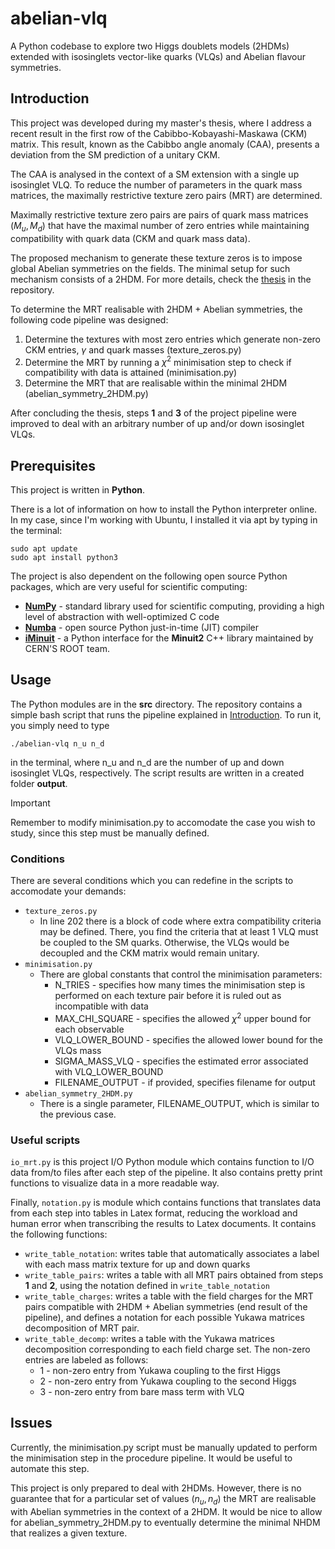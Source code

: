 # abelian-vlq

A Python codebase to explore two Higgs doublets models (2HDMs) extended with isosinglets vector-like quarks (VLQs) and Abelian flavour symmetries.

## Introduction

This project was developed during my master's thesis, where I address a recent result in the first row of the Cabibbo-Kobayashi-Maskawa (CKM) matrix. This
result, known as the Cabibbo angle anomaly (CAA), presents a deviation from the SM prediction of a unitary CKM. 

The CAA is analysed in the context of a SM extension with a single up isosinglet VLQ. To reduce the number of parameters in the 
quark mass matrices, the maximally restrictive texture zero pairs (MRT) are determined.

Maximally restrictive texture zero pairs are pairs of quark mass matrices
$(M_u, M_d)$ that have the maximal number of zero entries while maintaining compatibility with quark data (CKM and quark mass data).

The proposed mechanism to generate these texture zeros is to impose global Abelian symmetries on the fields.
The minimal setup for such mechanism consists of a 2HDM. For more details, check the [thesis](Thesis.pdf) in the repository.

To determine the MRT realisable with 2HDM + Abelian symmetries, the following code pipeline was designed:

1. Determine the textures with most zero entries which generate non-zero CKM entries, $\gamma$ and quark masses (texture_zeros.py)
2. Determine the MRT by running a $\chi^2$ minimisation step to check if compatibility with data is attained (minimisation.py)
3. Determine the MRT that are realisable within the minimal 2HDM (abelian_symmetry_2HDM.py)

After concluding the thesis, steps **1** and **3** of the project pipeline were improved to deal with an arbitrary number of up and/or down isosinglet VLQs.

## Prerequisites

This project is written in **Python**.

There is a lot of information on
how to install the Python interpreter online. In my case, since I'm working with Ubuntu, I installed it via apt by typing in the terminal:

```
sudo apt update
sudo apt install python3
```

The project is also dependent on the following open source Python packages, which are very useful for scientific computing:

- [**NumPy**](https://numpy.org/install/) - standard library used for scientific computing, providing a high level of abstraction with well-optimized C code
- [**Numba**](https://numba.readthedocs.io/en/stable/user/installing.html) - open source Python just-in-time (JIT) compiler
- [**iMinuit**](https://scikit-hep.org/iminuit/install.html) - a Python interface for the **Minuit2** C++ library maintained by CERN'S ROOT team.

## Usage

The Python modules are in the **src** directory. The repository contains a simple bash script that runs the pipeline explained in [Introduction](#Introduction).
To run it, you simply need to type

`./abelian-vlq n_u n_d`

in the terminal, where n_u and n_d are the number of up and down isosinglet VLQs, respectively. The script results are written in a created folder **output**.

> [!IMPORTANT]
> Remember to modify minimisation.py to accomodate the case you wish to study, since this step must be manually defined.

### Conditions

There are several conditions which you can redefine in the scripts to accomodate your demands: 

- `texture_zeros.py`
    - In line 202 there is a block of code where extra compatibility criteria may be defined.
    There, you find the criteria that at least 1 VLQ must be coupled to the SM quarks. Otherwise, the VLQs would be decoupled and the CKM matrix would remain unitary.
- `minimisation.py`
    - There are global constants that control the minimisation parameters:
        - N_TRIES - specifies how many times the minimisation step is performed on each texture pair before it is ruled out as incompatible with data
        - MAX_CHI_SQUARE - specifies the allowed $\chi^2$ upper bound for each observable
        - VLQ_LOWER_BOUND - specifies the allowed lower bound for the VLQs mass
        - SIGMA_MASS_VLQ - specifies the estimated error associated with VLQ_LOWER_BOUND
        - FILENAME_OUTPUT - if provided, specifies filename for output
- `abelian_symmetry_2HDM.py`
    - There is a single parameter, FILENAME_OUTPUT, which is similar to the previous case.

### Useful scripts

`io_mrt.py` is this project I/O Python module which contains function to I/O data from/to files after each step of the pipeline. It also contains pretty print functions to visualize data in a more readable way.

Finally, `notation.py` is module which contains functions that translates data from each step into tables in Latex format, reducing the workload and human error when transcribing the results to Latex documents. It contains the following functions:

- `write_table_notation`: writes table that automatically associates a label with each mass matrix texture for up and down quarks 
- `write_table_pairs`: writes a table with all MRT pairs obtained from steps **1** and **2**, using the notation defined in `write_table_notation`
- `write_table_charges`: writes a table with the field charges for the MRT pairs compatible with 2HDM + Abelian symmetries (end result of the pipeline), and defines a notation for each possible Yukawa matrices decomposition of MRT pair.
- `write_table_decomp`: writes a table with the Yukawa matrices decomposition corresponding to each field charge set. The non-zero entries are labeled as follows:
    - 1 - non-zero entry from Yukawa coupling to the first Higgs
    - 2 - non-zero entry from Yukawa coupling to the second Higgs
    - 3 - non-zero entry from bare mass term with VLQ

## Issues

Currently, the minimisation.py script must be manually updated to perform the minimisation step in the procedure pipeline. It would be useful to automate this step.

This project is only prepared to deal with 2HDMs. However, there is no guarantee that for a particular set of values $(n_u, n_d)$ the MRT are realisable
with Abelian symmetries in the context of a 2HDM. It would be nice to allow for abelian_symmetry_2HDM.py to eventually determine the minimal NHDM that realizes a given texture.
